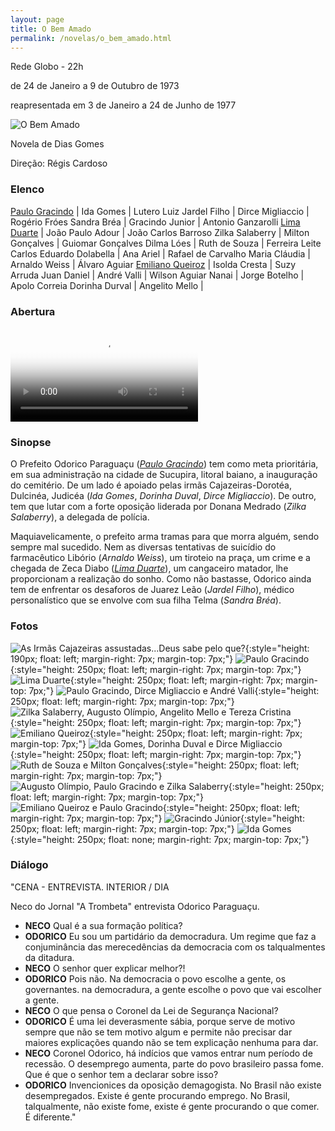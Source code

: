 ```yaml
---
layout: page
title: O Bem Amado
permalink: /novelas/o_bem_amado.html
---
```


Rede Globo - 22h

de 24 de Janeiro a 9 de Outubro de 1973

reapresentada em 3 de Janeiro a 24 de Junho de 1977

![O Bem Amado](/novelas/img/o_bem_amado_logo.jpg)

Novela de Dias Gomes

Direção: Régis Cardoso

### Elenco

[Paulo Gracindo](/novelas/paulo_gracindo.html) | Ida Gomes | Lutero Luiz
Jardel Filho | Dirce Migliaccio | Rogério Fróes
Sandra Bréa | Gracindo Junior | Antonio Ganzarolli
[Lima Duarte](/novelas/lima_duarte.html) | João Paulo Adour | João Carlos Barroso
Zilka Salaberry | Milton Gonçalves | Guiomar Gonçalves
Dilma Lóes | Ruth de Souza | Ferreira Leite
Carlos Eduardo Dolabella | Ana Ariel | Rafael de Carvalho
Maria Cláudia | Arnaldo Weiss | Álvaro Aguiar
[Emiliano Queiroz](/novelas/emiliano_queiroz.html) | Isolda Cresta | Suzy Arruda
Juan Daniel | André Valli | Wilson Aguiar
Nanai | Jorge Botelho | Apolo Correia
Dorinha Durval | Angelito Mello | 

### Abertura

<video poster="/novelas/img/o_bem_amado_abertura.png" id="player" playsinline controls>
    <source src="http://srv.victor3d.com.br/novelas/o_bem_amado_1973.mp4" type="video/mp4">
</video>

### Sinopse

O Prefeito Odorico Paraguaçu (*[Paulo Gracindo](/novelas/paulo_gracindo.html)*) tem como meta prioritária, em sua administração na cidade de Sucupira, litoral baiano, a inauguração do cemitério. De um lado é apoiado pelas irmãs Cajazeiras-Dorotéa, Dulcinéa, Judicéa (*Ida Gomes*, *Dorinha Duval*, *Dirce Migliaccio*). De outro, tem que lutar com a forte oposição liderada por Donana Medrado (*Zilka Salaberry*), a delegada de polícia.

Maquiavelicamente, o prefeito arma tramas para que morra alguém, sendo sempre mal sucedido. Nem as diversas tentativas de suicídio do farmacêutico Libório (*Arnaldo Weiss*), um tiroteio na praça, um crime e a chegada de Zeca Diabo (*[Lima Duarte](/novelas/lima_duarte.html)*), um cangaceiro matador, lhe proporcionam a realização do sonho. Como não bastasse, Odorico ainda tem de enfrentar os desaforos de Juarez Leão (*Jardel Filho*), médico personalístico que se envolve com sua filha Telma (*Sandra Bréa*).

### Fotos

![As Irmãs Cajazeiras assustadas...Deus sabe pelo que?](/novelas/img/o_bem_amado_irmas_cajazeiras.jpg){:style="height: 190px; float: left; margin-right: 7px; margin-top: 7px;"}
![Paulo Gracindo](/novelas/img/o_bem_amado_paulo_gracindo.jpg){:style="height: 250px; float: left; margin-right: 7px; margin-top: 7px;"}
![Lima Duarte](/novelas/img/o_bem_amado_lima_duarte.jpg){:style="height: 250px; float: left; margin-right: 7px; margin-top: 7px;"}
![Paulo Gracindo, Dirce Migliaccio e André Valli](/novelas/img/o_bem_amado_paulo_gracindo_dirce_migliaccio_andre_valli.jpg){:style="height: 250px; float: left; margin-right: 7px; margin-top: 7px;"}
![Zilka Salaberry, Augusto Olímpio, Angelito Mello e Tereza Cristina](/novelas/img/o_bem_amado_zilka_salaberry_augusto_olimpio_angelito_mello_tereza_cristina.jpg){:style="height: 250px; float: left; margin-right: 7px; margin-top: 7px;"}
![Emiliano Queiroz](/novelas/img/o_bem_amado_emiliano_queiroz.jpg){:style="height: 250px; float: left; margin-right: 7px; margin-top: 7px;"}
![Ida Gomes, Dorinha Duval e Dirce Migliaccio](/novelas/img/o_bem_amado_ida_gomes_dorinha_duval_e_dirce_migliaccio.jpg){:style="height: 250px; float: left; margin-right: 7px; margin-top: 7px;"}
![Ruth de Souza e Milton Gonçalves](/novelas/img/o_bem_amado_ruth_de_souza_e_milton_goncalves.jpg){:style="height: 250px; float: left; margin-right: 7px; margin-top: 7px;"}
![Augusto Olímpio, Paulo Gracindo e Zilka Salaberry](/novelas/img/o_bem_amado_augusto_olimpio_paulo_gracindo_e_zilka_salaberry.jpg){:style="height: 250px; float: left; margin-right: 7px; margin-top: 7px;"}
![Emiliano Queiroz e Paulo Gracindo](/novelas/img/o_bem_amado_emiliano_queiroz_paulo_gracindo.jpg){:style="height: 250px; float: left; margin-right: 7px; margin-top: 7px;"}
![Gracindo Júnior](/novelas/img/o_bem_amado_gracindo_junior.jpg){:style="height: 250px; float: left; margin-right: 7px; margin-top: 7px;"}
![Ida Gomes](/novelas/img/o_bem_amado_ida_gomes.jpg){:style="height: 250px; float: none; margin-right: 7px; margin-top: 7px;"}

### Diálogo

"CENA - ENTREVISTA. INTERIOR / DIA

Neco do Jornal "A Trombeta" entrevista Odorico Paraguaçu.

* **NECO** Qual é a sua formação política?
* **ODORICO** Eu sou um partidário da democradura. Um regime que faz a conjuminância das merecedências da democracia com os talqualmentes da ditadura.
* **NECO** O senhor quer explicar melhor?!
* **ODORICO** Pois não. Na democracia o povo escolhe a gente, os governantes. na democradura, a gente escolhe o povo que vai escolher a gente.
* **NECO** O que pensa o Coronel da Lei de Segurança Nacional?
* **ODORICO** É uma lei deverasmente sábia, porque serve de motivo sempre que não se tem motivo algum e permite não precisar dar maiores explicações quando não se tem explicação nenhuma para dar.
* **NECO** Coronel Odorico, há indícios que vamos entrar num período de recessão. O desemprego aumenta, parte do povo brasileiro passa fome. Que é que o senhor tem a declarar sobre isso?
* **ODORICO** Invencionices da oposição demagogista. No Brasil não existe desempregados. Existe é gente procurando emprego. No Brasil, talqualmente, não existe fome, existe é gente procurando o que comer. É diferente."
